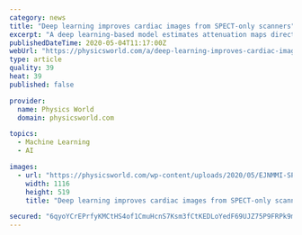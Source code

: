 ```yaml
---
category: news
title: "Deep learning improves cardiac images from SPECT-only scanners"
excerpt: "A deep learning-based model estimates attenuation maps directly from emission data, enhancing myocardial perfusion imaging on SPECT-only scanners"
publishedDateTime: 2020-05-04T11:17:00Z
webUrl: "https://physicsworld.com/a/deep-learning-improves-cardiac-images-from-spect-only-scanners/"
type: article
quality: 39
heat: 39
published: false

provider:
  name: Physics World
  domain: physicsworld.com

topics:
  - Machine Learning
  - AI

images:
  - url: "https://physicsworld.com/wp-content/uploads/2020/05/EJNMMI-SPECT-featured.jpg"
    width: 1116
    height: 519
    title: "Deep learning improves cardiac images from SPECT-only scanners"

secured: "6qyoYCrEPrfyKMCtHS4of1CmuHcnS7Ksm3fCtKEDLoYedF69UJZ75P9FRPk9mCw6c5Kl14NP9tnrJqRYuhRY5gFNEYze15CkwX8PMA7VeY2Z3VFQmlbo0WNtVxbXoReQ5t5Wb/Tuafcv+fsZFUig3cAVHr34UvWMC64C5EqPja200HqlBNOA2VoHGTLi5bpPFyhf4pkgnq7eeLJzKMBdpGENES2LTUVnoCpvrR3A2db0JNyov2REe+chkrcqTYksOlWVtQziXKCntBo68aljThkEtNBmjmhi/z45YMEBzKNB+H+wh2B+WKfYff2+8uXk1AbAnkKr06rEJ3yT27D8u1dYssOaPjrsHZO0l8go6KXApqq7N94igbT7hcbMnlxee8Jh/DSRkgQkvGBr6rcW+96/Wazg2gVw23XTs/gHPS8/BYxZFfeRFl4L4rHVdqtLA8C20kMN1lPrD1Nz28VvnckmPzkIFLk4kGwKvPWJIiI=;hbDKG421Yueny7PMLREMFw=="
---
```



